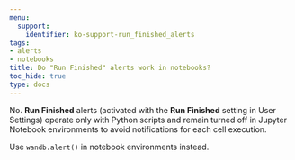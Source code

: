```yaml
---
menu:
  support:
    identifier: ko-support-run_finished_alerts
tags:
- alerts
- notebooks
title: Do "Run Finished" alerts work in notebooks?
toc_hide: true
type: docs
---
```


No. **Run Finished** alerts (activated with the **Run Finished** setting in User Settings) operate only with Python scripts and remain turned off in Jupyter Notebook environments to avoid notifications for each cell execution. 

Use `wandb.alert()` in notebook environments instead.